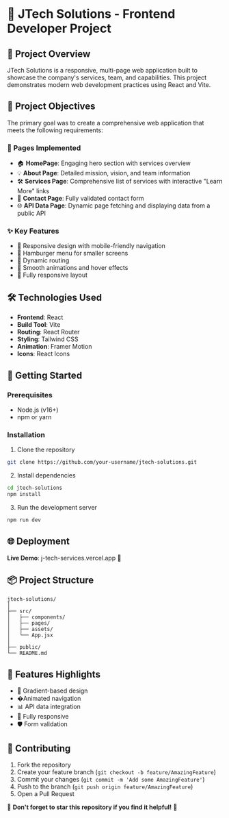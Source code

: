 # 🚀 JTech Solutions - Frontend Developer Project

## 📝 Project Overview

JTech Solutions is a responsive, multi-page web application built to showcase the company's services, team, and capabilities. This project demonstrates modern web development practices using React and Vite.

## 🌟 Project Objectives

The primary goal was to create a comprehensive web application that meets the following requirements:

### 📄 Pages Implemented

- 🏠 **HomePage**: Engaging hero section with services overview
- 💡 **About Page**: Detailed mission, vision, and team information
- 🛠️ **Services Page**: Comprehensive list of services with interactive "Learn More" links
- 📧 **Contact Page**: Fully validated contact form
- 🌐 **API Data Page**: Dynamic page fetching and displaying data from a public API

### ✨ Key Features

- 🔧 Responsive design with mobile-friendly navigation
- 🍔 Hamburger menu for smaller screens
- 🔀 Dynamic routing
- 🎨 Smooth animations and hover effects
- 📱 Fully responsive layout

## 🛠️ Technologies Used

- **Frontend**: React
- **Build Tool**: Vite
- **Routing**: React Router
- **Styling**: Tailwind CSS
- **Animation**: Framer Motion
- **Icons**: React Icons

## 🚀 Getting Started

### Prerequisites

- Node.js (v16+)
- npm or yarn

### Installation

1. Clone the repository

```bash
git clone https://github.com/your-username/jtech-solutions.git
```

2. Install dependencies

```bash
cd jtech-solutions
npm install
```

3. Run the development server

```bash
npm run dev
```

## 🌐 Deployment

**Live Demo**: j-tech-services.vercel.app 🔗

## 📦 Project Structure

```
jtech-solutions/
│
├── src/
│   ├── components/
│   ├── pages/
│   ├── assets/
│   └── App.jsx
│
├── public/
└── README.md
```

## 🌈 Features Highlights

- 🎨 Gradient-based design
- �Animated navigation
- 📊 API data integration
- 📱 Fully responsive
- 🛡️ Form validation

## 🤝 Contributing

1. Fork the repository
2. Create your feature branch (`git checkout -b feature/AmazingFeature`)
3. Commit your changes (`git commit -m 'Add some AmazingFeature'`)
4. Push to the branch (`git push origin feature/AmazingFeature`)
5. Open a Pull Request

🌟 **Don't forget to star this repository if you find it helpful!** 🌟
